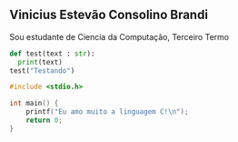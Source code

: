 ## Vinicius Estevão Consolino Brandi
Sou estudante de Ciencia da Computação, Terceiro Termo

```python
def test(text : str):
  print(text)
test("Testando")
```

```c
#include <stdio.h>

int main() {
    printf("Eu amo muito a linguagem C!\n");
    return 0;
}
```

